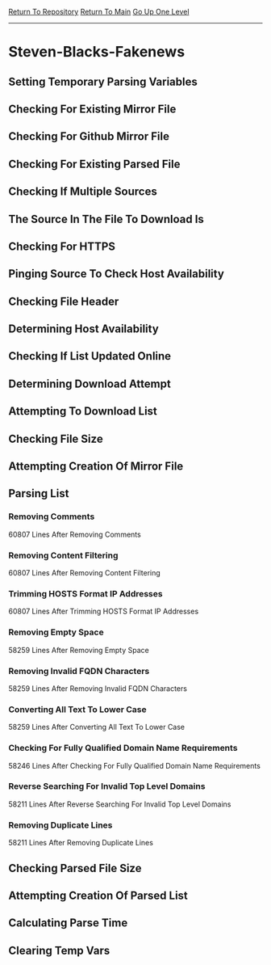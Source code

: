 [Return To Repository](https://github.com/deathbybandaid/piholeparser/)
[Return To Main](https://github.com/deathbybandaid/piholeparser/blob/master/RecentRunLogs/Mainlog.md)
[Go Up One Level](https://github.com/deathbybandaid/piholeparser/blob/master/RecentRunLogs/TopLevelScripts/30-Processing-External-Blacklists.md)
____________________________________
# Steven-Blacks-Fakenews
## Setting Temporary Parsing Variables
## Checking For Existing Mirror File
## Checking For Github Mirror File
## Checking For Existing Parsed File
## Checking If Multiple Sources
## The Source In The File To Download Is
## Checking For HTTPS
## Pinging Source To Check Host Availability
## Checking File Header
## Determining Host Availability
## Checking If List Updated Online
## Determining Download Attempt
## Attempting To Download List
## Checking File Size
## Attempting Creation Of Mirror File
## Parsing List
### Removing Comments
60807 Lines After Removing Comments
### Removing Content Filtering
60807 Lines After Removing Content Filtering
### Trimming HOSTS Format IP Addresses
60807 Lines After Trimming HOSTS Format IP Addresses
### Removing Empty Space
58259 Lines After Removing Empty Space
### Removing Invalid FQDN Characters
58259 Lines After Removing Invalid FQDN Characters
### Converting All Text To Lower Case
58259 Lines After Converting All Text To Lower Case
### Checking For Fully Qualified Domain Name Requirements
58246 Lines After Checking For Fully Qualified Domain Name Requirements
### Reverse Searching For Invalid Top Level Domains
58211 Lines After Reverse Searching For Invalid Top Level Domains
### Removing Duplicate Lines
58211 Lines After Removing Duplicate Lines
## Checking Parsed File Size
## Attempting Creation Of Parsed List
## Calculating Parse Time
## Clearing Temp Vars
